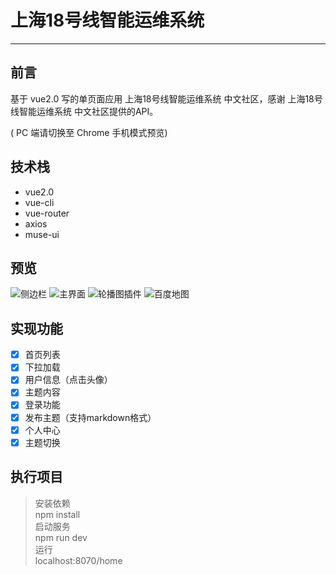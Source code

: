 # 上海18号线智能运维系统 
---  

## 前言  

基于 vue2.0 写的单页面应用 上海18号线智能运维系统 中文社区，感谢 上海18号线智能运维系统 中文社区提供的API。  

( PC 端请切换至 Chrome 手机模式预览)  


## 技术栈

- vue2.0
- vue-cli
- vue-router
- axios
- muse-ui


## 预览  

![侧边栏](/img/1.png "侧边栏") ![主界面](/img/2.png "主界面") ![轮播图插件](/img/3.png "轮播图插件") ![百度地图](/img/4.png "百度地图插件")

## 实现功能

- [x] 首页列表
- [x] 下拉加载
- [x] 用户信息（点击头像）
- [x] 主题内容
- [x] 登录功能
- [x] 发布主题（支持markdown格式）
- [x] 个人中心
- [x] 主题切换

## 执行项目

> 安装依赖  
> npm install  
> 启动服务  
> npm run dev  
> 运行  
> localhost:8070/home  
